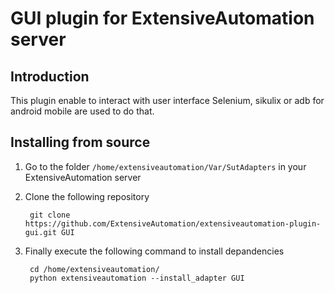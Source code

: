 GUI plugin for ExtensiveAutomation server
===================================================

Introduction
------------

This plugin enable to interact with user interface 
Selenium, sikulix or adb for android mobile are used to do that.


Installing from source
----------------------

1. Go to the folder `/home/extensiveautomation/Var/SutAdapters` in your ExtensiveAutomation server  

1. Clone the following repository 

        git clone https://github.com/ExtensiveAutomation/extensiveautomation-plugin-gui.git GUI
  
3. Finally execute the following command to install depandencies

        cd /home/extensiveautomation/
        python extensiveautomation --install_adapter GUI